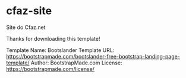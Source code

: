 # cfaz-site
Site do Cfaz.net

Thanks for downloading this template!

Template Name: Bootslander
Template URL: https://bootstrapmade.com/bootslander-free-bootstrap-landing-page-template/
Author: BootstrapMade.com
License: https://bootstrapmade.com/license/